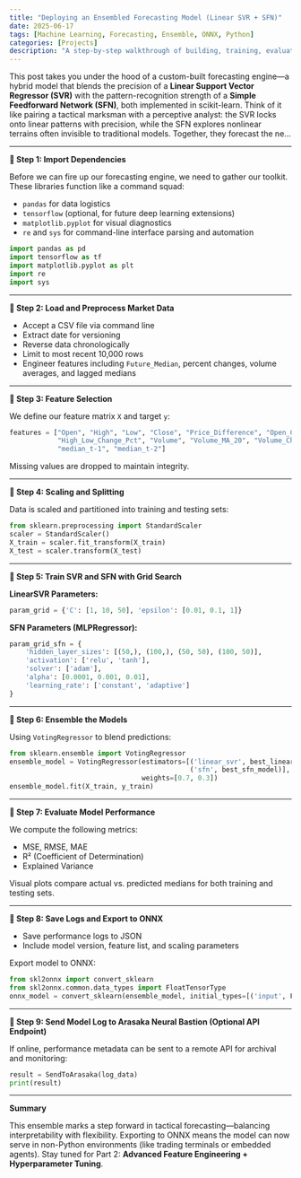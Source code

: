 ```yaml
---
title: "Deploying an Ensembled Forecasting Model (Linear SVR + SFN)"
date: 2025-06-17
tags: [Machine Learning, Forecasting, Ensemble, ONNX, Python]
categories: [Projects]
description: "A step-by-step walkthrough of building, training, evaluating, and exporting an ensemble model using Linear SVR and SFN for market prediction."
---
```


This post takes you under the hood of a custom-built forecasting engine—a hybrid model that blends the precision of a **Linear Support Vector Regressor (SVR)** with the pattern-recognition strength of a **Simple Feedforward Network (SFN)**, both implemented in scikit-learn. Think of it like pairing a tactical marksman with a perceptive analyst: the SVR locks onto linear patterns with precision, while the SFN explores nonlinear terrains often invisible to traditional models. Together, they forecast the ne...

---

**🔹 Step 1: Import Dependencies**

Before we can fire up our forecasting engine, we need to gather our toolkit. These libraries function like a command squad:

- `pandas` for data logistics
- `tensorflow` (optional, for future deep learning extensions)
- `matplotlib.pyplot` for visual diagnostics
- `re` and `sys` for command-line interface parsing and automation

```python
import pandas as pd
import tensorflow as tf
import matplotlib.pyplot as plt
import re
import sys
```

---

**🔹 Step 2: Load and Preprocess Market Data**

- Accept a CSV file via command line
- Extract date for versioning
- Reverse data chronologically
- Limit to most recent 10,000 rows
- Engineer features including `Future_Median`, percent changes, volume averages, and lagged medians

---

**🔹 Step 3: Feature Selection**

We define our feature matrix `X` and target `y`:

```python
features = ["Open", "High", "Low", "Close", "Price_Difference", "Open_Close_Change_Pct",
            "High_Low_Change_Pct", "Volume", "Volume_MA_20", "Volume_Change_Pct",
            "median_t-1", "median_t-2"]
```

Missing values are dropped to maintain integrity.

---

**🔹 Step 4: Scaling and Splitting**

Data is scaled and partitioned into training and testing sets:

```python
from sklearn.preprocessing import StandardScaler
scaler = StandardScaler()
X_train = scaler.fit_transform(X_train)
X_test = scaler.transform(X_test)
```

---

**🔹 Step 5: Train SVR and SFN with Grid Search**

**LinearSVR Parameters:**
```python
param_grid = {'C': [1, 10, 50], 'epsilon': [0.01, 0.1, 1]}
```

**SFN Parameters (MLPRegressor):**
```python
param_grid_sfn = {
    'hidden_layer_sizes': [(50,), (100,), (50, 50), (100, 50)],
    'activation': ['relu', 'tanh'],
    'solver': ['adam'],
    'alpha': [0.0001, 0.001, 0.01],
    'learning_rate': ['constant', 'adaptive']
}
```

---

**🔹 Step 6: Ensemble the Models**

Using `VotingRegressor` to blend predictions:

```python
from sklearn.ensemble import VotingRegressor
ensemble_model = VotingRegressor(estimators=[('linear_svr', best_linear_svr_model),
                                             ('sfn', best_sfn_model)],
                                 weights=[0.7, 0.3])
ensemble_model.fit(X_train, y_train)
```

---

**🔹 Step 7: Evaluate Model Performance**

We compute the following metrics:

- MSE, RMSE, MAE
- R² (Coefficient of Determination)
- Explained Variance

Visual plots compare actual vs. predicted medians for both training and testing sets.

---

**🔹 Step 8: Save Logs and Export to ONNX**

- Save performance logs to JSON
- Include model version, feature list, and scaling parameters

Export model to ONNX:

```python
from skl2onnx import convert_sklearn
from skl2onnx.common.data_types import FloatTensorType
onnx_model = convert_sklearn(ensemble_model, initial_types=[('input', FloatTensorType([None, X_test.shape[1]]))])
```

---

**🔹 Step 9: Send Model Log to Arasaka Neural Bastion (Optional API Endpoint)**

If online, performance metadata can be sent to a remote API for archival and monitoring:

```python
result = SendToArasaka(log_data)
print(result)
```

---

**Summary**

This ensemble marks a step forward in tactical forecasting—balancing interpretability with flexibility. Exporting to ONNX means the model can now serve in non-Python environments (like trading terminals or embedded agents). Stay tuned for Part 2: **Advanced Feature Engineering + Hyperparameter Tuning**.
